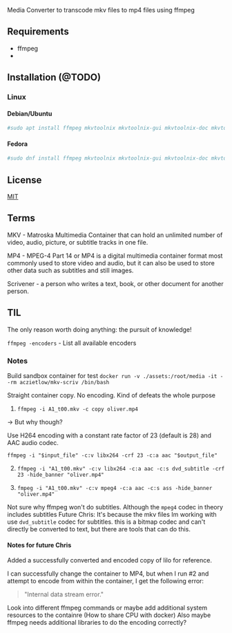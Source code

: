 Media Converter to transcode mkv files to mp4 files using ffmpeg

## Requirements

- ffmpeg
- 


## Installation (@TODO)

### Linux

#### Debian/Ubuntu

```bash 
#sudo apt install ffmpeg mkvtoolnix mkvtoolnix-gui mkvtoolnix-doc mkvtoolnix-qt mkvtoolnix-gui mkvtoolnix-gui-doc mkvtoolnix-gui-qt mkvtoolnix-gui-common mkvtoolnix-gui-extra mkvtoolnix-gui-extra-doc mkvtoolnix-gui-extra-qt
```

#### Fedora

```bash
#sudo dnf install ffmpeg mkvtoolnix mkvtoolnix-gui mkvtoolnix-doc mkvtoolnix-qt mkvtoolnix-gui mkvtoolnix-gui-doc mkvtoolnix-gui-qt mkvtoolnix-gui-common mkvtoolnix-gui-extra mkvtoolnix-gui-extra-doc mkvtoolnix-gui-extra-qt
```

## License

[MIT](https://choosealicense.com/licenses/mit/)

## Terms

MKV - Matroska Multimedia Container that can hold an unlimited number of video, audio, picture, or subtitle tracks in one file.

MP4 - MPEG-4 Part 14 or MP4 is a digital multimedia container format most commonly used to store video and audio, but it can also be used to store other data such as subtitles and still images.

Scrivener - a person who writes a text, book, or other document for another person.

## TIL

The only reason worth doing anything: the pursuit of knowledge!

`ffmpeg -encoders` - List all available encoders

### Notes

Build sandbox container for test
`docker run -v ./assets:/root/media -it --rm aczietlow/mkv-scriv /bin/bash`

Straight container copy. No encoding. Kind of defeats the whole purpose
1) `ffmpeg -i A1_t00.mkv -c copy oliver.mp4`

-> But why though? 

Use H264 encoding with a constant rate factor of 23 (default is 28) and AAC audio codec.

`ffmpeg -i "$input_file" -c:v libx264 -crf 23 -c:a aac "$output_file"`

2) `ffmpeg -i "A1_t00.mkv" -c:v libx264 -c:a aac -c:s dvd_subtitle -crf 23 -hide_banner "oliver.mp4"`

3) `fmpeg -i "A1_t00.mkv" -c:v mpeg4 -c:a aac -c:s ass -hide_banner "oliver.mp4"`

Not sure why ffmpeg won't do subtitles. Although the `mpeg4` codec in theory includes subtitles
Future Chris: It's because the mkv files Im working with use `dvd_subtitle` codec for subtitles. this is a bitmap codec and can't directly be converted to text, but there are tools that can do this.

#### Notes for future Chris

Added a successfully converted and encoded copy of lilo for reference.

I can successfully change the container to MP4, but when I run #2 and attempt to encode from within the container, I get the following error:

> "Internal data stream error."

Look into different ffmpeg commands or maybe add additional system resources to the containre (How to share CPU with docker)
Also maybe ffmpeg needs additional libraries to do the encoding correctly?